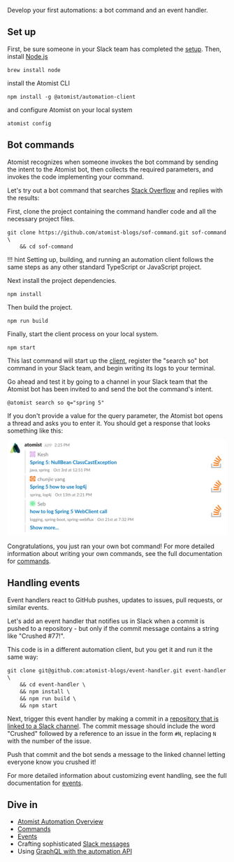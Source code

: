 Develop your first automations: a bot command and an event handler.

## Set up

First, be sure someone in your Slack team has completed
the [setup][setup].  Then, install [Node.js][node]

```
brew install node
```

install the Atomist CLI

```
npm install -g @atomist/automation-client
```

and configure Atomist on your local system

```
atomist config
```

[setup]: user/index.md (Atomist Setup)
[node]: https://nodejs.org (Node.js)

## Bot commands

Atomist recognizes when someone invokes the bot command by sending the
intent to the Atomist bot, then collects the required
parameters, and invokes the code implementing your command.

Let's try out a bot command that searches [Stack Overflow][so] and replies with the results:

First, clone the project containing the command handler code and all the
necessary project files.

```
git clone https://github.com/atomist-blogs/sof-command.git sof-command \
    && cd sof-command
```

!!! hint
    Setting up, building, and running an automation client follows
    the same steps as any other standard TypeScript or JavaScript
    project.

Next install the project dependencies.

```
npm install
```

Then build the project.

```
npm run build
```

Finally, start the client process on your local system.

```
npm start
```

This last command will start up the [client][client], register the "search so"
bot command in your Slack team, and begin writing its logs to your
terminal.

Go ahead and test it by going to a channel in your Slack team that the
Atomist bot has been invited to and send the bot the command's intent.

```
@atomist search so q="spring 5"
```

If you don't provide a value for the query parameter, the Atomist bot
opens a thread and asks you to enter it.  You should get a response
that looks something like this:

![Search Stack Overflow Results](img/search-so.png)

Congratulations, you just ran your own bot command!  For more
detailed information about writing your own commands, see the full documentation
for [commands][command].

[slack]: developer/slack.md (Atomist Automation Slack Messages)
[so]: https://stackoverflow.com/ (Stack Overflow)
[ts]: https://www.typescriptlang.org/ (TypeScript)
[axios]: https://www.npmjs.com/package/axios (Axios HTTP Client)
[client]: developer/client.md (Atomist Automation Client)

## Handling events

Event handlers react to GitHub pushes, updates to issues, pull
requests, or similar events.

Let's add an event handler that notifies us in Slack when a commit is pushed
to a repository - but only if the commit message contains
a string like "Crushed #77!".

This code is in a different automation client, but you get it and run it the same way:

```
git clone git@github.com:atomist-blogs/event-handler.git event-handler \
    && cd event-handler \
    && npm install \
    && npm run build \
    && npm start
```

Next, trigger this event handler by making a commit in
a [repository that is linked to a Slack channel][repo-link]. The
commit message should include the word "Crushed" followed by a
reference to an issue in the form `#N`, replacing `N` with the number
of the issue.

Push that commit and the bot sends a message to the linked channel
letting everyone know you crushed it!

For more detailed information about customizing event handling, see the full documentation
for [events][event].

[repo-link]: user/index.md#linking-slack-github (Link GitHub Repository to Slack Channel)

## Dive in

-   [Atomist Automation Overview][overview]
-   [Commands][command]
-   [Events][event]
-   Crafting sophisticated [Slack messages][slack]
-   Using [GraphQL with the automation API][graphql-api]

[overview]: developer/index.md (Atomist Automation Overview)
[command]: developer/commands.md (Atomist Command Automations)
[event]: developer/events.md (Atomist Event Automations)
[graphql-api]: developer/graphql.md (Atomist Automation GraphQL)

